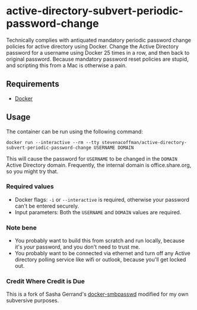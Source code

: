 # active-directory-subvert-periodic-password-change

Technically complies with antiquated mandatory periodic password change policies for active directory using Docker.
Change the Active Directory password for a username using Docker 25 times in a row, and then back to original password.
Because mandatory password reset policies are stupid, and scripting this from a Mac is otherwise a pain.

## Requirements

* [Docker](https://www.docker.com/get-docker)

## Usage

The container can be run using the following command:

    docker run --interactive --rm --tty stevenacoffman/active-directory-subvert-periodic-password-change USERNAME DOMAIN

This will cause the password for `USERNAME` to be changed in the `DOMAIN` Active
Directory domain. Frequently, the internal domain is office.share.org, so you might try that.

### Required values

* Docker flags: `-i` or `--interactive` is required, otherwise your password
  can't be entered securely.
* Input parameters: Both the `USERNAME` and `DOMAIN` values are required.

### Note bene

+ You probably want to build this from scratch and run locally, because it's *your* password, and you don't need to trust me.
+ You probably want to be connected via ethernet and turn off any Active directory polling service like wifi or outlook, because you'll get locked out.

### Credit Where Credit is Due

This is a fork of Sasha Gerrand's [docker-smbpasswd](https://github.com/sgerrand/docker-smbpasswd) modified for my own subversive purposes.
